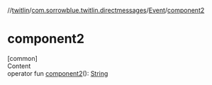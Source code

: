 //[twitlin](../../index.md)/[com.sorrowblue.twitlin.directmessages](../index.md)/[Event](index.md)/[component2](component2.md)



# component2  
[common]  
Content  
operator fun [component2](component2.md)(): [String](https://kotlinlang.org/api/latest/jvm/stdlib/kotlin/-string/index.html)  



